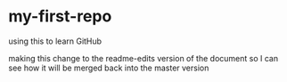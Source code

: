 # my-first-repo
using this to learn GitHub

making this change to the readme-edits version of the document so I can see how it will be merged back into the master version
